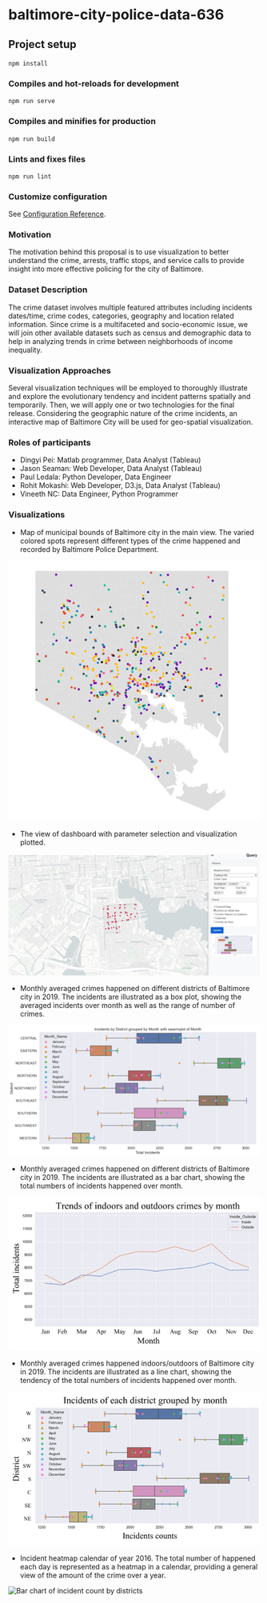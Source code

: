 # baltimore-city-police-data-636

## Project setup
```
npm install
```

### Compiles and hot-reloads for development
```
npm run serve
```

### Compiles and minifies for production
```
npm run build
```

### Lints and fixes files
```
npm run lint
```

### Customize configuration
See [Configuration Reference](https://cli.vuejs.org/config/).

### Motivation
The motivation behind this proposal is to use visualization to better understand
the crime, arrests, traffic stops, and service calls to provide insight into more
effective policing for the city of Baltimore.

### Dataset Description
The crime dataset involves multiple featured attributes including incidents
dates/time, crime codes, categories, geography and location related
information. Since crime is a multifaceted and socio-economic issue, we will
join other available datasets such as census and demographic data to help in
analyzing trends in crime between neighborhoods of income inequality.

### Visualization Approaches
Several visualization techniques will be employed to thoroughly illustrate and
explore the evolutionary tendency and incident patterns spatially and temporarily.
Then, we will apply one or two technologies for the final release. Considering the geographic nature of the crime incidents, an interactive
map of Baltimore City will be used for geo-spatial visualization.

### Roles of participants
* Dingyi Pei: Matlab programmer, Data Analyst (Tableau)
* Jason Seaman: Web Developer, Data Analyst (Tableau)
* Paul Ledala: Python Developer, Data Engineer
* Rohit Mokashi: Web Developer, D3.js, Data Analyst (Tableau)
* Vineeth NC: Data Engineer, Python Programmer

### Visualizations
* Map of municipal bounds of Baltimore city in the main view. The varied colored spots represent different types of the crime happened and recorded by Baltimore Police Department.

![Baltimore city map with crime points](https://github.com/rohitmokashi16/baltimore-city-police-data/blob/main/visualizations/screenshot-1.png)

* The view of dashboard with parameter selection and visualization plotted.

![Neighborhood view with crime points](https://github.com/rohitmokashi16/baltimore-city-police-data/blob/main/visualizations/screenshot-3.png)

* Monthly averaged crimes happened on different districts of Baltimore city in 2019. The incidents are illustrated as a box plot, showing the averaged incidents over month as well as the range of number of crimes.

![Incidents by district grouped by month](https://github.com/rohitmokashi16/baltimore-city-police-data/blob/main/visualizations/screenshot-4.png)

* Monthly averaged crimes happened on different districts of Baltimore city in 2019. The incidents are illustrated as a bar chart, showing the total numbers of incidents happened over month.

![Bar chart of incident count by districts](https://github.com/rohitmokashi16/baltimore-city-police-data/blob/main/visualizations/screenshot-5.png)

* Monthly averaged crimes happened indoors/outdoors of Baltimore city in 2019. The incidents are illustrated as a line chart, showing the tendency of the total numbers of incidents happened over month.

![Bar chart of incident count by districts](https://github.com/rohitmokashi16/baltimore-city-police-data/blob/main/visualizations/screenshot-7.png)

* Incident heatmap calendar of year 2016. The total number of happened each day is represented as a heatmap in a calendar, providing a general view of the amount of the crime over a year.

![Bar chart of incident count by districts](https://github.com/rohitmokashi16/baltimore-city-police-data/blob/main/visualizations/screenshot-9.png)
